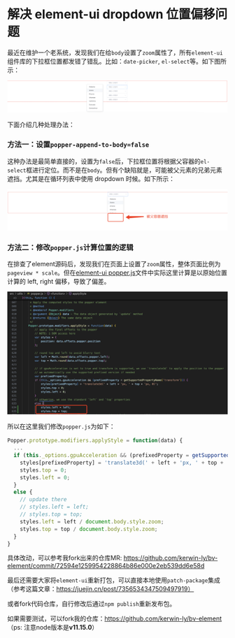 # 解决 element-ui dropdown 位置偏移问题

最近在维护一个老系统，发现我们在给`body`设置了`zoom`属性了，所有`element-ui`组件库的下拉框位置都发错了错乱。比如：`date-picker`, `el-select`等。如下图所示：

![el-wrong-pos1](https://github.com/kerwin-ly/Blog/blob/main/assets/imgs/issue/el-wrong-pos1.png)

下面介绍几种处理办法：

### 方法一：设置`popper-append-to-body=false`

这种办法是最简单直接的，设置为`false`后，下拉框位置将根据父容器的`el-select`框进行定位。而不是在`body`。但有个缺陷就是，可能被父元素的兄弟元素遮挡。尤其是在循环列表中使用 dropdown 时候。如下所示：

![el-wrong-pos2](https://github.com/kerwin-ly/Blog/blob/main/assets/imgs/issue/el-wrong-pos2.png)

### 方法二：修改`popper.js`计算位置的逻辑

在排查了element源码后，发现我们在页面上设置了`zoom`属性，整体页面比例为`pageview * scale`。但在[element-ui popper.js](https://github.com/ElemeFE/element/blob/dev/src/utils/popper.js)文件中实际这里计算是以原始位置计算的 left, right 偏移，导致了偏差。

![el-wrong-pos3](https://github.com/kerwin-ly/Blog/blob/main/assets/imgs/issue/el-wrong-pos3.png)

所以在这里我们修改`popper.js`为如下：

```js
Popper.prototype.modifiers.applyStyle = function(data) {
  ...
  if (this._options.gpuAcceleration && (prefixedProperty = getSupportedPropertyName('transform'))) {
    styles[prefixedProperty] = 'translate3d(' + left + 'px, ' + top + 'px, 0)';
    styles.top = 0;
    styles.left = 0;
  }
  else {
    // update there
    // styles.left = left;
    // styles.top = top;
    styles.left = left / document.body.style.zoom;
    styles.top = top / document.body.style.zoom;
  }
}
```

具体改动，可以参考我fork出来的仓库MR: https://github.com/kerwin-ly/bv-element/commit/72594e1259954228864b86e000e2eb539dd6e58d

最后还需要大家将`element-ui`重新打包，可以直接本地使用`patch-package`集成（参考这篇文章：https://juejin.cn/post/7356534347509497919）

或者fork代码仓库，自行修改后通过`npm publish`重新发布包。

如果需要测试，可以fork我的仓库：https://github.com/kerwin-ly/bv-element （ps: 注意node版本是**v11.15.0**）